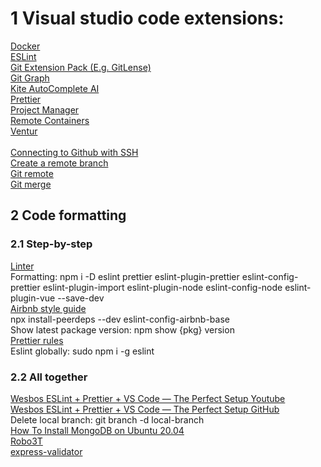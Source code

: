 # 1 Visual studio code extensions:
[Docker](https://code.visualstudio.com/docs/containers/overview)<br/>
[ESLint](https://marketplace.visualstudio.com/items?itemName=dbaeumer.vscode-eslint)<br/>
[Git Extension Pack (E.g. GitLense)](https://marketplace.visualstudio.com/items?itemName=donjayamanne.git-extension-pack)<br/>
[Git Graph](https://marketplace.visualstudio.com/items?itemName=mhutchie.git-graph)<br/>
[Kite AutoComplete AI](https://www.kite.com/integrations/vs-code/)<br/>
[Prettier](https://github.com/prettier/prettier-vscode)<br/>
[Project Manager](https://marketplace.visualstudio.com/items?itemName=felipecaputo.git-project-manager)<br/>
[Remote Containers](https://code.visualstudio.com/docs/remote/containers)<br/>
[Ventur](https://vuejs.github.io/vetur/)<br/><br/>
[Connecting to Github with SSH](https://docs.github.com/en/github/authenticating-to-github/connecting-to-github-with-ssh)<br/>
[Create a remote branch](https://www.w3docs.com/snippets/git/how-to-create-a-remote-branch-in-git.html)<br/>
[Git remote](https://github.com/git-guides/git-remote)<br/>
[Git merge](https://git-scm.com/docs/git-merge)<br/>
## 2 Code formatting
### 2.1 Step-by-step
[Linter](https://www.youtube.com/watch?v=SydnKbGc7W8)<br/>
Formatting: npm i -D eslint prettier eslint-plugin-prettier eslint-config-prettier eslint-plugin-import eslint-plugin-node eslint-config-node eslint-plugin-vue --save-dev<br/>
[Airbnb style guide](https://www.npmjs.com/package/eslint-config-airbnb)<br/>
npx install-peerdeps --dev eslint-config-airbnb-base
<br/>
Show latest package version: npm show {pkg} version<br/>
[Prettier rules](https://prettier.io/docs/en/options.html)<br/>
Eslint globally: sudo npm i -g eslint<br/>
### 2.2 All together
[Wesbos ESLint + Prettier + VS Code — The Perfect Setup Youtube](https://www.youtube.com/watch?v=lHAeK8t94as)<br/>
[Wesbos ESLint + Prettier + VS Code — The Perfect Setup GitHub](https://github.com/wesbos/eslint-config-wesbos)<br/>
Delete local branch: git branch -d local-branch<br/>
[How To Install MongoDB on Ubuntu 20.04](https://www.digitalocean.com/community/tutorials/how-to-install-mongodb-on-ubuntu-20-04)<br/>
[Robo3T](https://studio3t.com/download/?source=robomongo&medium=homepage)<br/>
[express-validator](https://express-validator.github.io/docs/)

